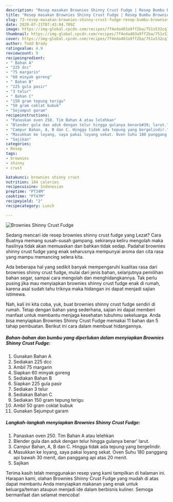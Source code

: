 ```yaml
---
description: "Resep masakan Brownies Shinny Crust Fudge | Resep Bumbu Brownies Shinny Crust Fudge Yang Lezat Sekali"
title: "Resep masakan Brownies Shinny Crust Fudge | Resep Bumbu Brownies Shinny Crust Fudge Yang Lezat Sekali"
slug: 73-resep-masakan-brownies-shinny-crust-fudge-resep-bumbu-brownies-shinny-crust-fudge-yang-lezat-sekali
date: 2020-07-21T07:43:04.709Z
image: https://img-global.cpcdn.com/recipes/7f4eda403a9ff2ba/751x532cq70/brownies-shinny-crust-fudge-foto-resep-utama.jpg
thumbnail: https://img-global.cpcdn.com/recipes/7f4eda403a9ff2ba/751x532cq70/brownies-shinny-crust-fudge-foto-resep-utama.jpg
cover: https://img-global.cpcdn.com/recipes/7f4eda403a9ff2ba/751x532cq70/brownies-shinny-crust-fudge-foto-resep-utama.jpg
author: Todd Brady
ratingvalue: 4.9
reviewcount: 9
recipeingredient:
- " Bahan A"
- "225 dcc"
- "75 margarin"
- "60 minyak goreng"
- " Bahan B"
- "225 gula pasir"
- "3 telur"
- " Bahan C"
- "150 gram tepung terigu"
- "50 gram coklat bubuk"
- "Sejumput garam"
recipeinstructions:
- "Panaskan oven 250. Tim Bahan A atau lelehkan"
- "Blender gula dan aduk dengan telur hingga gulanya benar&#39; larut."
- "Campur Bahan, A, B dan C. Hingga tidak ada tepung yang bergelindir."
- "Masukkan ke loyang, saya pakai loyang sekat. Oven Suhu 180 panggang api bawah 30 menit, dan panggang api atas 20 menit."
- "Sajikan"
categories:
- Resep
tags:
- brownies
- shinny
- crust

katakunci: brownies shinny crust 
nutrition: 184 calories
recipecuisine: Indonesian
preptime: "PT34M"
cooktime: "PT47M"
recipeyield: "2"
recipecategory: Lunch

---
```



![Brownies Shinny Crust Fudge](https://img-global.cpcdn.com/recipes/7f4eda403a9ff2ba/751x532cq70/brownies-shinny-crust-fudge-foto-resep-utama.jpg)

Sedang mencari ide resep brownies shinny crust fudge yang Lezat? Cara Buatnya memang susah-susah gampang. sekiranya keliru mengolah maka hasilnya tidak akan memuaskan dan bahkan tidak sedap. Padahal brownies shinny crust fudge yang enak seharusnya mempunyai aroma dan cita rasa yang mampu memancing selera kita.

Ada beberapa hal yang sedikit banyak mempengaruhi kualitas rasa dari brownies shinny crust fudge, mulai dari jenis bahan, selanjutnya pemilihan bahan segar, sampai cara mengolah dan menghidangkannya. Tak perlu pusing jika mau menyiapkan brownies shinny crust fudge enak di rumah, karena asal sudah tahu triknya maka hidangan ini dapat menjadi sajian istimewa.




Nah, kali ini kita coba, yuk, buat brownies shinny crust fudge sendiri di rumah. Tetap dengan bahan yang sederhana, sajian ini dapat memberi manfaat untuk membantu menjaga kesehatan tubuhmu sekeluarga. Anda bisa menyiapkan Brownies Shinny Crust Fudge memakai 11 bahan dan 5 tahap pembuatan. Berikut ini cara dalam membuat hidangannya.

<!--inarticleads1-->

##### Bahan-bahan dan bumbu yang diperlukan dalam menyiapkan Brownies Shinny Crust Fudge:

1. Gunakan  Bahan A
1. Sediakan 225 dcc
1. Ambil 75 margarin
1. Siapkan 60 minyak goreng
1. Sediakan  Bahan B
1. Siapkan 225 gula pasir
1. Sediakan 3 telur
1. Sediakan  Bahan C
1. Sediakan 150 gram tepung terigu
1. Ambil 50 gram coklat bubuk
1. Gunakan Sejumput garam




<!--inarticleads2-->

##### Langkah-langkah menyiapkan Brownies Shinny Crust Fudge:

1. Panaskan oven 250. Tim Bahan A atau lelehkan
1. Blender gula dan aduk dengan telur hingga gulanya benar&#39; larut.
1. Campur Bahan, A, B dan C. Hingga tidak ada tepung yang bergelindir.
1. Masukkan ke loyang, saya pakai loyang sekat. Oven Suhu 180 panggang api bawah 30 menit, dan panggang api atas 20 menit.
1. Sajikan




Terima kasih telah menggunakan resep yang kami tampilkan di halaman ini. Harapan kami, olahan Brownies Shinny Crust Fudge yang mudah di atas dapat membantu Anda menyiapkan makanan yang enak untuk keluarga/teman ataupun menjadi ide dalam berbisnis kuliner. Semoga bermanfaat dan selamat mencoba!
